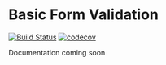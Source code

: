 # Basic Form Validation
[![Build Status](https://travis-ci.org/sscaff1/basic-form-validation.svg?branch=master)](https://travis-ci.org/sscaff1/basic-form-validation) [![codecov](https://codecov.io/gh/sscaff1/basic-form-validation/branch/master/graph/badge.svg)](https://codecov.io/gh/sscaff1/basic-form-validation)

Documentation coming soon